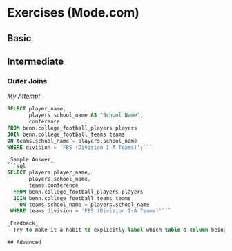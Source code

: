 # Exercises (Mode.com)

## Basic 



## Intermediate

### Outer Joins

_My Attempt_
```sql
SELECT player_name,
       players.school_name AS "School Name",
       conference
FROM benn.college_football_players players
JOIN benn.college_football_teams teams
ON teams.school_name = players.school_name
WHERE division = 'FBS (Division I-A Teams)';```

_Sample Answer_
```sql
SELECT players.player_name,
       players.school_name,
       teams.conference
  FROM benn.college_football_players players
  JOIN benn.college_football_teams teams
    ON teams.school_name = players.school_name
 WHERE teams.division = 'FBS (Division I-A Teams)'```

_Feedback_
- Try to make it a habit to explicitly label which table a column being selected is from, i.e. `players.player_name` instead of just `player_name`

## Advanced
